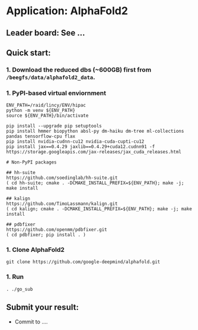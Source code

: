 # Application: AlphaFold2

## Leader board: See ...

## Quick start:

### 1. Download the reduced dbs (~600GB) first from `/beegfs/data/alphafold2_data`.

### 1. PyPI-based virtual enviornment
```
ENV_PATH=/raid/lincy/ENV/hipac
python -m venv ${ENV_PATH}
source ${ENV_PATH}/bin/activate

pip install --upgrade pip setuptools
pip install hmmer biopython absl-py dm-haiku dm-tree ml-collections pandas tensorflow-cpu flax
pip install nvidia-cudnn-cu12 nvidia-cuda-cupti-cu12
pip install jax==0.4.29 jaxlib==0.4.29+cuda12.cudnn91 -f https://storage.googleapis.com/jax-releases/jax_cuda_releases.html

# Non-PyPI packages

## hh-suite
https://github.com/soedinglab/hh-suite.git
( cd hh-suite; cmake . -DCMAKE_INSTALL_PREFIX=${ENV_PATH}; make -j; make install

## kalign
https://github.com/TimoLassmann/kalign.git
( cd kalign; cmake . -DCMAKE_INSTALL_PREFIX=${ENV_PATH}; make -j; make install

## pdbfixer
https://github.com/openmm/pdbfixer.git
( cd pdbfixer; pip install . )
```

### 1. Clone AlphaFold2
```
git clone https://github.com/google-deepmind/alphafold.git
```

### 1. Run
```
. ./go_sub
```

## Submit your result:
- Commit to ....
